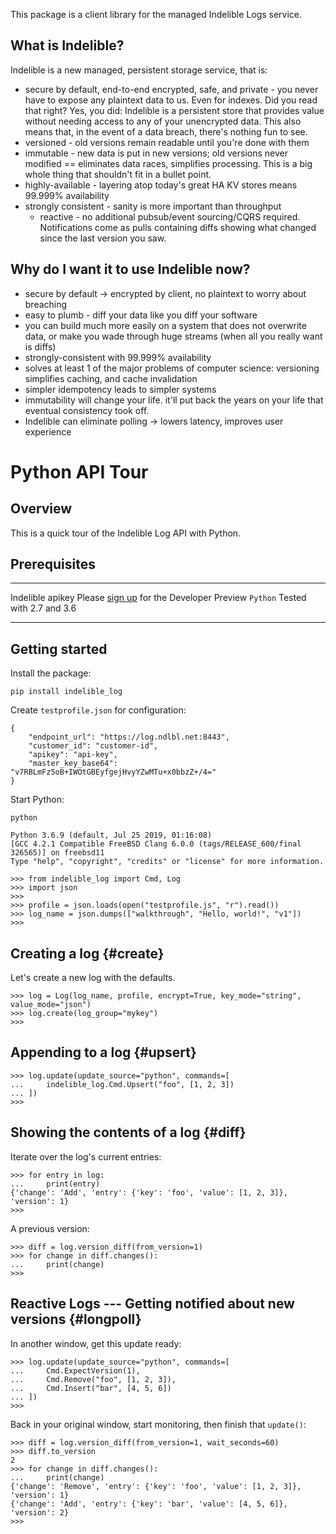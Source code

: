 This package is a client library for the managed Indelible Logs service.

What is Indelible?
------------------

Indelible is a new managed, persistent storage service, that is:
* secure by default, end-to-end encrypted, safe, and private - you never have to expose any plaintext data to us.  Even for indexes.  Did you read that right?  Yes, you did: Indelible is a persistent store that provides value without needing access to any of your unencrypted data.  This also means that, in the event of a data breach, there's nothing fun to see.
* versioned - old versions remain readable until you're done with them
* immutable - new data is put in new versions; old versions never modified == eliminates data races, simplifies processing.  This is a big whole thing that shouldn't fit in a bullet point.
* highly-available - layering atop today's great HA KV stores means 99.999% availability
* strongly consistent - sanity is more important than throughput
    * reactive - no additional pubsub/event sourcing/CQRS required.  Notifications come as pulls containing diffs showing what changed since the last version you saw.

Why do I want it to use Indelible now?
--------------------------------------
* secure by default -> encrypted by client, no plaintext to worry about breaching
* easy to plumb - diff your data like you diff your software
* you can build much more easily on a system that does not overwrite data, or make you wade through huge streams (when all you really want is diffs)
* strongly-consistent with 99.999% availability
* solves at least 1 of the major problems of computer science: versioning simplifies caching, and cache invalidation
* simpler idempotency leads to simpler systems
* immutability will change your life.  it'll put back the years on your life that eventual consistency took off.
* Indelible can eliminate polling -> lowers latency, improves user experience

Python API Tour
===============

Overview
--------

This is a quick tour of the Indelible Log API with Python.

Prerequisites
-------------

  ------------------ ------------------------------------------------------------------------------------
  Indelible apikey   Please [sign up](mailto:showmethelogs@indelible.systems) for the Developer Preview
  `Python`           Tested with 2.7 and 3.6
  ------------------ ------------------------------------------------------------------------------------

Getting started
---------------

Install the package:

``` {#input}
pip install indelible_log
```

Create `testprofile.json` for configuration:

    {
        "endpoint_url": "https://log.ndlbl.net:8443",
        "customer_id": "customer-id",
        "apikey": "api-key",
        "master_key_base64": "v7RBLmFz5oB+IWOtGBEyfgejHvyYZwMTu+x0bbzZ+/4="
    }

Start Python:

``` {#input}
python
```

    Python 3.6.9 (default, Jul 25 2019, 01:16:08) 
    [GCC 4.2.1 Compatible FreeBSD Clang 6.0.0 (tags/RELEASE_600/final 326565)] on freebsd11
    Type "help", "copyright", "credits" or "license" for more information.

    >>> from indelible_log import Cmd, Log
    >>> import json
    >>>
    >>> profile = json.loads(open("testprofile.js", "r").read())
    >>> log_name = json.dumps(["walkthrough", "Hello, world!", "v1"])
    >>>

Creating a log {#create}
--------------

Let\'s create a new log with the defaults.

    >>> log = Log(log_name, profile, encrypt=True, key_mode="string", value_mode="json")
    >>> log.create(log_group="mykey")
    >>>

Appending to a log {#upsert}
------------------

    >>> log.update(update_source="python", commands=[
    ...     indelible_log.Cmd.Upsert("foo", [1, 2, 3])
    ... ])
    >>>

Showing the contents of a log {#diff}
-----------------------------

Iterate over the log\'s current entries:

    >>> for entry in log:
    ...     print(entry)
    {'change': 'Add', 'entry': {'key': 'foo', 'value': [1, 2, 3]}, 'version': 1}
    >>>

A previous version:

    >>> diff = log.version_diff(from_version=1)
    >>> for change in diff.changes():
    ...     print(change)
    >>>

Reactive Logs --- Getting notified about new versions {#longpoll}
-----------------------------------------------------

In another window, get this update ready:

    >>> log.update(update_source="python", commands=[
    ...     Cmd.ExpectVersion(1),
    ...     Cmd.Remove("foo", [1, 2, 3]),
    ...     Cmd.Insert("bar", [4, 5, 6])
    ... ])
    >>>

Back in your original window, start monitoring, then finish that
`update()`:

    >>> diff = log.version_diff(from_version=1, wait_seconds=60)
    >>> diff.to_version
    2
    >>> for change in diff.changes():
    ...     print(change)
    {'change': 'Remove', 'entry': {'key': 'foo', 'value': [1, 2, 3]}, 'version': 1}
    {'change': 'Add', 'entry': {'key': 'bar', 'value': [4, 5, 6]}, 'version': 2}
    >>>
